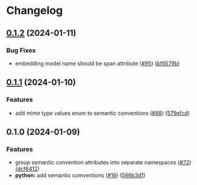 # Changelog

## [0.1.2](https://github.com/Arize-ai/openinference/compare/python-openinference-semantic-conventions-v0.1.1...python-openinference-semantic-conventions-v0.1.2) (2024-01-11)


### Bug Fixes

* embedding model name should be span attribute ([#95](https://github.com/Arize-ai/openinference/issues/95)) ([bf6579b](https://github.com/Arize-ai/openinference/commit/bf6579b0543b247c181e1c0d57b91818bfc78b3c))

## [0.1.1](https://github.com/Arize-ai/openinference/compare/python-openinference-semantic-conventions-v0.1.0...python-openinference-semantic-conventions-v0.1.1) (2024-01-10)


### Features

* add mime type values enum to semantic conventions ([#88](https://github.com/Arize-ai/openinference/issues/88)) ([579efcd](https://github.com/Arize-ai/openinference/commit/579efcd074404d30d547b2d5598493a1a9a708eb))

## 0.1.0 (2024-01-09)


### Features

* group semantic convention attributes into separate namespaces ([#72](https://github.com/Arize-ai/openinference/issues/72)) ([dcf6412](https://github.com/Arize-ai/openinference/commit/dcf6412897e266069138f348face61d274015be8))
* **python:** add semantic comventions ([#16](https://github.com/Arize-ai/openinference/issues/16)) ([568b3d1](https://github.com/Arize-ai/openinference/commit/568b3d10d5254ccc2607a75e1f8ccf9b02b7f2c9))
